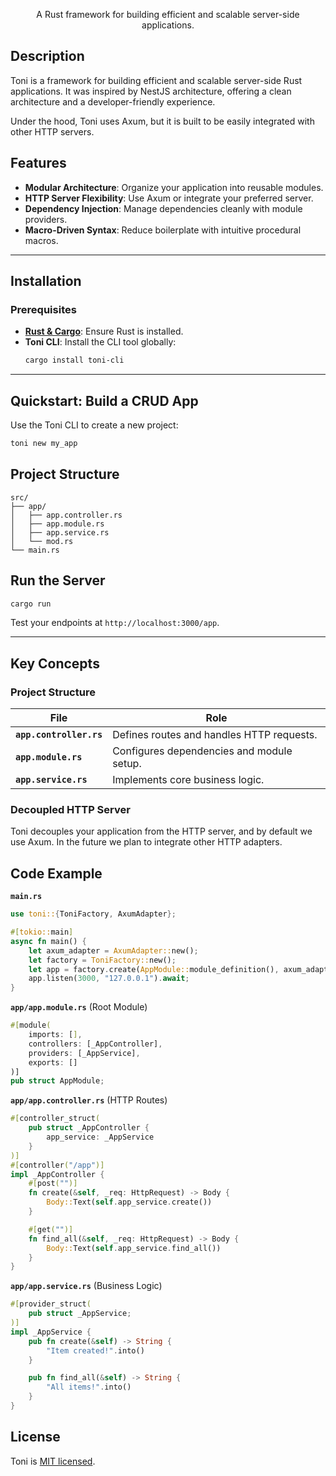 <p align="center">A Rust framework for building efficient and scalable server-side applications.</p>
<p align="center">

## Description

Toni is a framework for building efficient and scalable server-side Rust applications. It was inspired by NestJS architecture, offering a clean architecture and a developer-friendly experience.

Under the hood, Toni uses Axum, but it is built to be easily integrated with other HTTP servers.

## Features

- **Modular Architecture**: Organize your application into reusable modules.
- **HTTP Server Flexibility**: Use Axum or integrate your preferred server.
- **Dependency Injection**: Manage dependencies cleanly with module providers.
- **Macro-Driven Syntax**: Reduce boilerplate with intuitive procedural macros.

---

## Installation

### Prerequisites

- **[Rust & Cargo](https://www.rust-lang.org/tools/install)**: Ensure Rust is installed.
- **Toni CLI**: Install the CLI tool globally:
  ```bash
  cargo install toni-cli
  ```

---

## Quickstart: Build a CRUD App

Use the Toni CLI to create a new project:
```bash
toni new my_app
```

## Project Structure
```
src/
├── app/
│   ├── app.controller.rs
│   ├── app.module.rs
│   ├── app.service.rs
│   └── mod.rs
└── main.rs
```

## Run the Server
```bash
cargo run
```
Test your endpoints at `http://localhost:3000/app`.

---

## Key Concepts

### Project Structure
| File                | Role                                      |
|---------------------|-------------------------------------------|
| **`app.controller.rs`** | Defines routes and handles HTTP requests. |
| **`app.module.rs`**     | Configures dependencies and module setup. |
| **`app.service.rs`**    | Implements core business logic.           |

### Decoupled HTTP Server
Toni decouples your application from the HTTP server, and by default we use Axum. In the future we plan to integrate other HTTP adapters.

## Code Example

**`main.rs`**
```rust
use toni::{ToniFactory, AxumAdapter};

#[tokio::main]
async fn main() {
    let axum_adapter = AxumAdapter::new();
    let factory = ToniFactory::new();
    let app = factory.create(AppModule::module_definition(), axum_adapter);
    app.listen(3000, "127.0.0.1").await;
}
```

**`app/app.module.rs`** (Root Module)
```rust
#[module(
    imports: [],
    controllers: [_AppController],
    providers: [_AppService],
    exports: []
)]
pub struct AppModule;
```

**`app/app.controller.rs`** (HTTP Routes)
```rust
#[controller_struct(
    pub struct _AppController {
        app_service: _AppService 
    }
)]
#[controller("/app")]
impl _AppController {
    #[post("")]
    fn create(&self, _req: HttpRequest) -> Body {
        Body::Text(self.app_service.create())
    }

    #[get("")]
    fn find_all(&self, _req: HttpRequest) -> Body {
        Body::Text(self.app_service.find_all())
    }
}
```

**`app/app.service.rs`** (Business Logic)
```rust
#[provider_struct(
    pub struct _AppService;
)]
impl _AppService {
    pub fn create(&self) -> String {
        "Item created!".into()
    }

    pub fn find_all(&self) -> String {
        "All items!".into()
    }
}
```

## License

Toni is [MIT licensed](LICENSE).